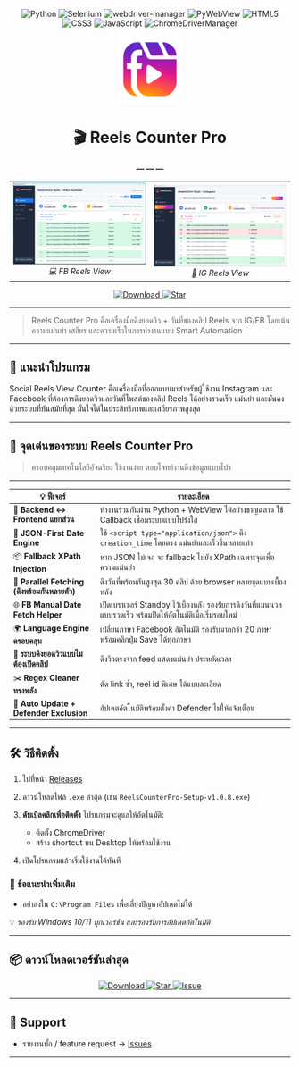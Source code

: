 <a name="top"></a>
<!-- Badges -->
<!-- Tech Stack Badges -->
<p align="center">
  <img src="https://img.shields.io/badge/Python-3.8%2B-3776AB?style=for-the-badge&logo=python&logoColor=white" alt="Python"/>
  <img src="https://img.shields.io/badge/Selenium-4.x-43B02A?style=for-the-badge&logo=selenium&logoColor=white" alt="Selenium"/>
  <img src="https://img.shields.io/badge/WebDriver–Manager-automated-blue?style=for-the-badge" alt="webdriver-manager"/>
  <img src="https://img.shields.io/badge/PyWebView-3.x-brightgreen?style=for-the-badge" alt="PyWebView"/>
  <img src="https://img.shields.io/badge/HTML5-E34F26?style=for-the-badge&logo=html5&logoColor=white" alt="HTML5"/>
  <img src="https://img.shields.io/badge/CSS3-1572B6?style=for-the-badge&logo=css3&logoColor=white" alt="CSS3"/>
  <img src="https://img.shields.io/badge/JavaScript-F7DF1E?style=for-the-badge&logo=javascript&logoColor=black" alt="JavaScript"/>
  <img src="https://img.shields.io/badge/ChromeDriverManager-chrome-blue?style=for-the-badge&logo=googlechrome&logoColor=white" alt="ChromeDriverManager"/>
</p>



<div align="center">

  <!-- Logo -->
  <img
    src="https://raw.githubusercontent.com/Babydunx1/reels-counter-update/main/Reels_Counter_Pro_LOGO_transparent.png"
    alt="Reels Counter Pro Logo"
    width="120" />

  <!-- Title -->
  <h1>🎬 Reels Counter Pro</h1>

  <!-- Divider -->
  **— — —**

  <!-- Screenshot comparison table -->
<table>
  <tr>
    <td align="center">
      <img
        src="https://raw.githubusercontent.com/Babydunx1/reels-counter-update/main/%E0%B9%82%E0%B8%9B%E0%B8%A3%E0%B9%81%E0%B8%81%E0%B8%A3%E0%B8%A13.png"
        alt="IG Reels Screenshot"
        width="280" /><br>
      <em>💻 FB Reels View</em>
    </td>
    <td align="center">
      <img
        src="https://raw.githubusercontent.com/Babydunx1/reels-counter-update/main/%E0%B9%82%E0%B8%9B%E0%B8%A3%E0%B9%81%E0%B8%81%E0%B8%A3%E0%B8%A14.png"
        alt="FB Reels Screenshot"
        width="280" /><br>
      <em>📱 IG Reels View</em>
    </td>
  </tr>
</table>

</div>

<p align="center">
  <a href="https://github.com/Babydunx1/reels-counter-update/releases">
    <img src="https://img.shields.io/badge/Download–Latest-blue?style=for-the-badge&logo=github" alt="Download"/>
  </a>
  <a href="https://github.com/Babydunx1/reels-counter-update/stargazers">
    <img src="https://img.shields.io/badge/⭐️–Star–on–GitHub-ff69b4?style=for-the-badge&logo=github" alt="Star"/>
  </a>
</p>


---

> Reels Counter Pro คือเครื่องมือดึงยอดวิว + วันที่ของคลิป Reels จาก IG/FB โดยเน้นความแม่นยำ เสถียร และความเร็วในการทำงานแบบ Smart Automation

---

## 📌 แนะนำโปรแกรม

Social Reels View Counter คือเครื่องมือที่ออกแบบมาสำหรับผู้ใช้งาน Instagram และ Facebook ที่ต้องการดึงยอดวิวและวันที่โพสต์ของคลิป Reels ได้อย่างรวดเร็ว แม่นยำ และมั่นคง ด้วยระบบที่ทันสมัยที่สุด มั่นใจได้ในประสิทธิภาพและเสถียรภาพสูงสุด

---

## 🚀 จุดเด่นของระบบ Reels Counter Pro

> ครอบคลุมเทคโนโลยีอัจฉริยะ ใช้งานง่าย ตอบโจทย์งานดึงข้อมูลแบบโปร

---

| 💡 ฟีเจอร์                                    | รายละเอียด                                                                                                   |
| --------------------------------------------- | ------------------------------------------------------------------------------------------------------------ |
| 🔄 **Backend ↔ Frontend แยกส่วน**             | ทำงานร่วมกันผ่าน Python + WebView ได้อย่างชาญฉลาด ใช้ Callback เชื่อมระบบแบบโปร่งใส                          |
| 🧠 **JSON-First Date Engine**                 | ใช้ `<script type="application/json">` ดึง `creation_time` โดยตรง แม่นยำและเร็วขึ้นหลายเท่า                  |
| 📦 **Fallback XPath Injection**               | หาก JSON ไม่เจอ จะ fallback ไปยัง XPath เฉพาะจุดเพื่อความแม่นยำ                                              |
| 🧪 **Parallel Fetching (ดึงพร้อมกันหลายตัว)** | ดึงวันที่พร้อมกันสูงสุด 30 คลิป ด้วย browser หลายชุดแบบเบื้องหลัง                                            |
| 🌐 **FB Manual Date Fetch Helper**            | เปิดเบราเซอร์ Standby ไว้เบื้องหลัง รองรับการดึงวันที่แมนนวลแบบรวดเร็ว พร้อมปิดให้อัตโนมัติเมื่อเริ่มรอบใหม่ |
| 🌍 **Language Engine ครอบคลุม**               | เปลี่ยนภาษา Facebook อัตโนมัติ รองรับมากกว่า 20 ภาษา พร้อมคลิกปุ่ม Save ได้ทุกภาษา                           |
| 🎯 **ระบบดึงยอดวิวแบบไม่ต้องเปิดคลิป**        | ดึงวิวตรงจาก feed แสดงแม่นยำ ประหยัดเวลา                                                                     |
| ✂️ **Regex Cleaner ทรงพลัง**                  | ตัด link ซ้ำ, reel id พิเศษ ได้แบบละเอียด                                                                    |
| 🔄 **Auto Update + Defender Exclusion**       | อัปเดตอัตโนมัติพร้อมตั้งค่า Defender ไม่ให้แจ้งเตือน                                                         |

---

## 🛠️ วิธีติดตั้ง

1. ไปที่หน้า [Releases](https://github.com/Babydunx1/reels-counter-update/releases)
2. ดาวน์โหลดไฟล์ `.exe` ล่าสุด (เช่น `ReelsCounterPro-Setup-v1.0.8.exe`)
3. **ดับเบิลคลิกเพื่อติดตั้ง** โปรแกรมจะดูแลให้อัตโนมัติ:

   * ติดตั้ง ChromeDriver
   * สร้าง shortcut บน Desktop ให้พร้อมใช้งาน
4. เปิดโปรแกรมแล้วเริ่มใช้งานได้ทันที

### 🧩 ข้อแนะนำเพิ่มเติม

* อย่าลงใน `C:\Program Files` เพื่อเลี่ยงปัญหาอัปเดตไม่ได้

💡 *รองรับ Windows 10/11 ทุกเวอร์ชัน และรองรับการอัปเดตอัตโนมัติ*

---

## 📦 ดาวน์โหลดเวอร์ชันล่าสุด

<p align="center">
  <a href="https://github.com/Babydunx1/reels-counter-update/releases">
    <img src="https://img.shields.io/badge/⬇️ Download–Latest-blue?style=for-the-badge&logo=github" alt="Download"/>
  </a>
  <a href="https://github.com/Babydunx1/reels-counter-update/stargazers">
    <img src="https://img.shields.io/badge/⭐️ Star–on–GitHub-yellow?style=for-the-badge&logo=github" alt="Star"/>
  </a>
  <a href="https://github.com/Babydunx1/reels-counter-update/issues">
    <img src="https://img.shields.io/badge/📩 Report–an–Issue-red?style=for-the-badge&logo=github" alt="Issue"/>
  </a>
</p>

---

## 💬 Support

* รายงานบั๊ก / feature request → [Issues](https://github.com/Babydunx1/reels-counter-update/issues)

---








